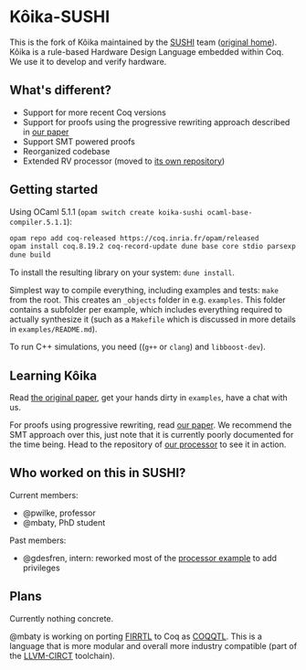# Kôika-SUSHI
This is the fork of Kôika maintained by the
[SUSHI](https://team.inria.fr/sushi/) team
([original home](https://github.com/mit-plv/koika)).
Kôika is a rule-based Hardware Design Language embedded within Coq. We use it to
develop and verify hardware.

## What's different?
* Support for more recent Coq versions
* Support for proofs using the progressive rewriting approach described in
  [our paper](https://inria.hal.science/hal-04118645/document)
* Support SMT powered proofs
* Reorganized codebase
* Extended RV processor (moved to
  [its own repository](https://gitlab.inria.fr/SUSHI-test/herve))

## Getting started
Using OCaml 5.1.1 (`opam switch create koika-sushi ocaml-base-compiler.5.1.1`):
```bash
opam repo add coq-released https://coq.inria.fr/opam/released
opam install coq.8.19.2 coq-record-update dune base core stdio parsexp hashcons zarith core_unix
dune build
```
To install the resulting library on your system: `dune install`.

Simplest way to compile everything, including examples and tests: `make`
from the root. This creates an `_objects` folder in e.g. `examples`. This folder
contains a subfolder per example, which includes everything required to actually
synthesize it (such as a `Makefile` which is discussed in more details in
`examples/README.md`).

To run C++ simulations, you need ((`g++` or `clang`) and `libboost-dev`).

## Learning Kôika
Read [the original paper](https://dl.acm.org/doi/pdf/10.1145/3385412.3385965),
get your hands dirty in `examples`, have a chat with us.

For proofs using progressive rewriting, read
[our paper](https://inria.hal.science/hal-04118645/document). We recommend the
SMT approach over this, just note that it is currently poorly documented for the
time being. Head to the repository of
[our processor](https://gitlab.inria.fr/SUSHI-test/herve) to see it in action.

## Who worked on this in SUSHI?
Current members:
* @pwilke, professor
* @mbaty, PhD student

Past members:
* @gdesfren, intern: reworked most of the
  [processor example](https://gitlab.inria.fr/SUSHI-test/herve) to add
  privileges

## Plans
Currently nothing concrete.

@mbaty is working on porting
[FIRRTL](https://github.com/chipsalliance/firrtl-spec) to Coq as
[COQQTL](https://gitlab.inria.fr/these-matthieu-baty/coqqtl).
This is a language that is more modular and overall more industry compatible
(part of the [LLVM-CIRCT](https://circt.llvm.org/) toolchain).
